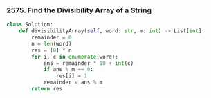 ### 2575. Find the Divisibility Array of a String

```python
class Solution:
    def divisibilityArray(self, word: str, m: int) -> List[int]:
        remainder = 0
        n = len(word)
        res = [0] * n
        for i, c in enumerate(word):
            ans = remainder * 10 + int(c)
            if ans % m == 0:
                res[i] = 1
            remainder = ans % m
        return res
```